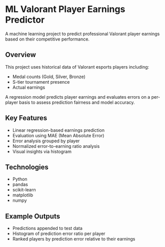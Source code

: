 #  ML Valorant Player Earnings Predictor

A machine learning project to predict professional Valorant player earnings based on their competitive performance.

##  Overview

This project uses historical data of Valorant esports players including:

- Medal counts (Gold, Silver, Bronze)
- S-tier tournament presence
- Actual earnings

A regression model predicts player earnings and evaluates errors on a per-player basis to assess prediction fairness and model accuracy.

##  Key Features

- Linear regression-based earnings prediction
- Evaluation using MAE (Mean Absolute Error)
- Error analysis grouped by player
- Normalized error-to-earning ratio analysis
- Visual insights via histogram

##  Technologies

- Python
- pandas
- scikit-learn
- matplotlib
- numpy

##  Example Outputs

- Predictions appended to test data
- Histogram of prediction error ratio per player
- Ranked players by prediction error relative to their earnings
